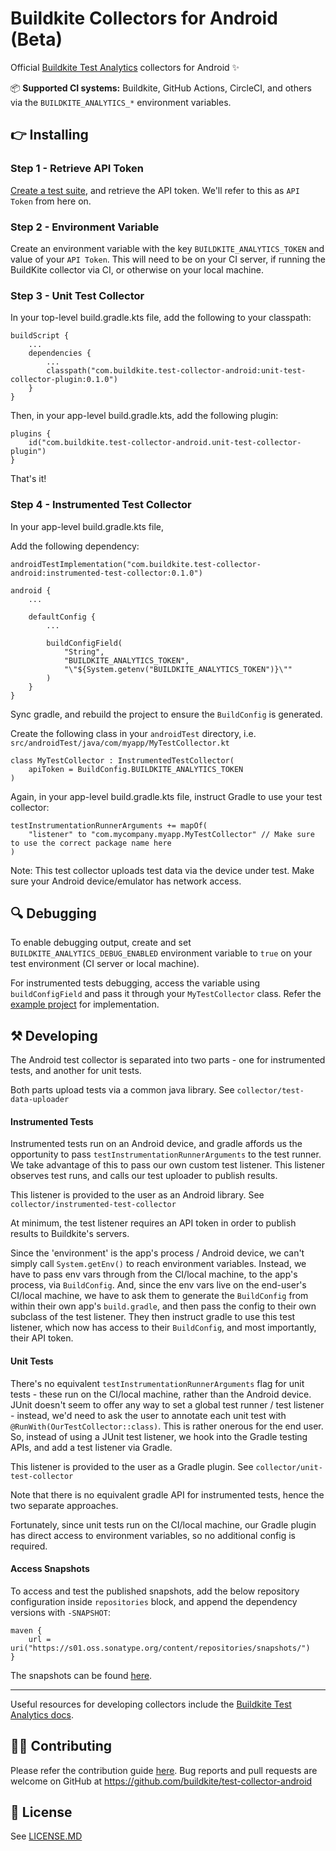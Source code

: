 # Buildkite Collectors for Android (Beta)

Official [Buildkite Test Analytics](https://buildkite.com/test-analytics) collectors for Android ✨

📦 **Supported CI systems:** Buildkite, GitHub Actions, CircleCI, and others via
the `BUILDKITE_ANALYTICS_*` environment variables.

## 👉 Installing

### Step 1 - Retrieve API Token

[Create a test suite](https://buildkite.com/docs/test-analytics), and retrieve the API token. We'll
refer to this as `API Token` from here on.

### Step 2 - Environment Variable

Create an environment variable with the key `BUILDKITE_ANALYTICS_TOKEN` and value of
your `API Token`. This will need to be on your CI server, if running the BuildKite collector via CI,
or otherwise on your local machine.

### Step 3 - Unit Test Collector

In your top-level build.gradle.kts file, add the following to your classpath:

```
buildScript {
    ...
    dependencies {
        ...
        classpath("com.buildkite.test-collector-android:unit-test-collector-plugin:0.1.0")
    }
}
```

Then, in your app-level build.gradle.kts, add the following plugin:

```
plugins {
    id("com.buildkite.test-collector-android.unit-test-collector-plugin")
}
```

That's it!

### Step 4 - Instrumented Test Collector

In your app-level build.gradle.kts file,

Add the following dependency:

```
androidTestImplementation("com.buildkite.test-collector-android:instrumented-test-collector:0.1.0")
```

```
android {
    ...
    
    defaultConfig {
        ...
        
        buildConfigField(
            "String", 
            "BUILDKITE_ANALYTICS_TOKEN", 
            "\"${System.getenv("BUILDKITE_ANALYTICS_TOKEN")}\""
        )
    }
}    
```

Sync gradle, and rebuild the project to ensure the `BuildConfig` is generated.

Create the following class in your `androidTest` directory,
i.e. `src/androidTest/java/com/myapp/MyTestCollector.kt`

```
class MyTestCollector : InstrumentedTestCollector(
    apiToken = BuildConfig.BUILDKITE_ANALYTICS_TOKEN
)
```

Again, in your app-level build.gradle.kts file, instruct Gradle to use your test collector:

```
testInstrumentationRunnerArguments += mapOf(
    "listener" to "com.mycompany.myapp.MyTestCollector" // Make sure to use the correct package name here
)
```

Note: This test collector uploads test data via the device under test. Make sure your Android
device/emulator has network access.

## 🔍 Debugging

To enable debugging output, create and set `BUILDKITE_ANALYTICS_DEBUG_ENABLED` environment variable to `true` on your test environment (CI server or local machine).

For instrumented tests debugging, access the variable using `buildConfigField` and pass it through your `MyTestCollector` class. Refer the [example project](https://github.com/buildkite/test-collector-android/blob/main/example/) for implementation.

## ⚒ Developing

The Android test collector is separated into two parts - one for instrumented tests, and another for
unit tests.

Both parts upload tests via a common java library. See `collector/test-data-uploader`

#### Instrumented Tests

Instrumented tests run on an Android device, and gradle affords us the opportunity to
pass `testInstrumentationRunnerArguments` to the test runner. We take advantage of this to pass our
own custom test listener. This listener observes test runs, and calls our test uploader to publish
results.

This listener is provided to the user as an Android library.
See `collector/instrumented-test-collector`

At minimum, the test listener requires an API token in order to publish results to Buildkite's
servers.

Since the 'environment' is the app's process / Android device, we can't simply
call `System.getEnv()` to reach environment variables. Instead, we have to pass env vars through
from the CI/local machine, to the app's process, via `BuildConfig`. And, since the env vars live on
the end-user's CI/local machine, we have to ask them to generate the `BuildConfig` from within their
own app's `build.gradle`, and then pass the config to their own subclass of the test listener. They
then instruct gradle to use this test listener, which now has access to their `BuildConfig`, and
most importantly, their API token.

#### Unit Tests

There's no equivalent `testInstrumentationRunnerArguments` flag for unit tests - these run on the
CI/local machine, rather than the Android device. JUnit doesn't seem to offer any way to set a
global test runner / test listener - instead, we'd need to ask the user to annotate each unit test
with `@RunWith(OurTestCollector::class)`. This is rather onerous for the end user. So, instead of
using a JUnit test listener, we hook into the Gradle testing APIs, and add a test listener via
Gradle.

This listener is provided to the user as a Gradle plugin.
See `collector/unit-test-collector`

Note that there is no equivalent gradle API for instrumented tests, hence the two separate
approaches.

Fortunately, since unit tests run on the CI/local machine, our Gradle plugin has direct access to
environment variables, so no additional config is required.

#### Access Snapshots

To access and test the published snapshots, add the below repository configuration inside `repositories` block, and append the dependency versions with `-SNAPSHOT`:

```
maven {
    url = uri("https://s01.oss.sonatype.org/content/repositories/snapshots/")
}
```

The snapshots can be found [here](https://s01.oss.sonatype.org/content/repositories/snapshots/com/buildkite/).

---

Useful resources for developing collectors include
the [Buildkite Test Analytics docs](https://buildkite.com/docs/test-analytics).

## 👩‍💻 Contributing

Please refer the contribution guide [here](CONTRIBUTION.md). 
Bug reports and pull requests are welcome on GitHub at https://github.com/buildkite/test-collector-android

## 📜 License

See [LICENSE.MD](/LICENSE.MD)